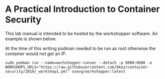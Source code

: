 # A Practical Introduction to Container Security

This lab manual is intended to be hosted by the workshopper software. An example is shown below.

At the time of this writing podman needed to be run as root otherwise the container
would not get an IP.

```
sudo podman run --name=workshopper-consec --detach -p 9000:8080 -e WORKSHOPS_URLS="https://raw.githubusercontent.com/bkoz/container-security/2019/_workshop1.yml" osevg/workshopper:latest
```
